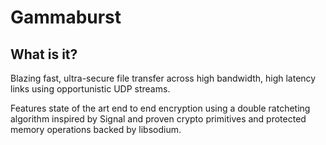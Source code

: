 # Gammaburst


## What is it?
Blazing fast, ultra-secure file transfer across high bandwidth, high latency links using opportunistic UDP streams.

Features state of the art end to end encryption using a double ratcheting algorithm inspired by Signal and proven crypto primitives and protected memory operations backed by libsodium.
